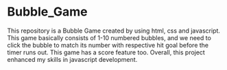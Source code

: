 # Bubble_Game
This repository is a Bubble Game created by using html, css and javascript. This game basically consists of 1-10 numbered bubbles, and we need to click the bubble to match its number with respective hit goal before the timer runs out. This game has a score feature too. Overall, this project enhanced my skills in javascript development.
